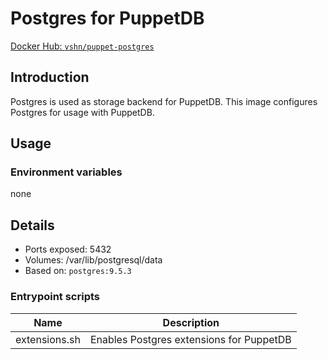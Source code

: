# Postgres for PuppetDB

[Docker Hub: `vshn/puppet-postgres`](https://hub.docker.com/r/vshn/puppet-postgres/)

## Introduction

Postgres is used as storage backend for PuppetDB. This image configures Postgres for
usage with PuppetDB.

## Usage

### Environment variables

none

## Details

* Ports exposed: 5432
* Volumes: /var/lib/postgresql/data
* Based on: `postgres:9.5.3`

### Entrypoint scripts

| Name          | Description                              |
| ----          | -----------                              |
| extensions.sh | Enables Postgres extensions for PuppetDB |
